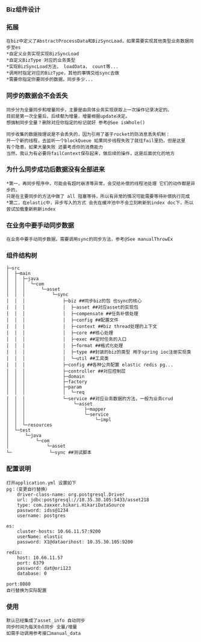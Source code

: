 
### Biz组件设计

### 拓展

    在biz中定义了AbstractProcessData和BizSyncLoad，如果需要实现其他类型业务数据同步至es 
    *自定义业务实现实现BizSyncLoad
    *自定义BizType 对应的业务类型
    *实现BizSyncLoad方法， loadData， count等...
    *调用时指定对应的BizType，其他的事情交给sync去做
    *需要你指定你要同步的数据，同步多少...

### 同步的数据会不会丢失
    
    同步分为全量同步和增量同步，主要是由具体业务实现获取上一次操作记录决定的。
    目前是第一次全量后，后续都为增量，增量根据update决定。
    想强制同步全量？删除对应你指定的标记就好 参考@See isWhole()

    同步收集的数据按理说是不会丢失的，因为引用了基于rocket的防消息丢失机制：
    开一个新的线程，去监听一个blockQueue 如果同步线程失败了就往fail里扔，但是这里
    有个隐患，如果大量失败 还要考虑你的消费能力 
    当然，我认为有必要将failContext保存起来，做后续的操作，这是后面优化的地方

### 为什么同步成功后数据没有全部进来

    *第一，再同步程序中，可能会有超时崩溃等异常，会交给补偿的线程池处理 它们的动作都是异步的，
    只是在主要同步的方法中做了 all 阻塞等待，所以有异常的情况可能需要等待补偿执行完成
    *第二，在elastic中，异步写入的方式 会先在缓冲池中不会立刻刷新到index doc下，所以尝试加载重新刷新index

### 在业务中要手动同步数据

    在业务中要手动同步数据，需要调用sync的同步方法，参考@See manualThrowEx

### 组件结构树
```
├─src
│  ├─main
│  │  ├─java
│  │  │  └─com
│  │  │      └─asset
│  │  │          └─sync
│  │  │              ├─biz ##同步biz的包 也sync的核心
│  │  │              │  ├─asset ##对应asset的实现包
│  │  │              │  ├─compensate ##任务补偿处理
│  │  │              │  ├─config ##配置文件
│  │  │              │  ├─context ##biz thread处理的上下文
│  │  │              │  ├─core ##核心处理
│  │  │              │  ├─exec ##定时任务的入口
│  │  │              │  ├─format ##格式化处理
│  │  │              │  ├─type ##封装的biz的类型 用于spring ioc注册实现类
│  │  │              │  └─util ##工具类
│  │  │              ├─config ##各种公共配置 elastic redis pg...
│  │  │              ├─controller ##对应控制层
│  │  │              ├─domain
│  │  │              ├─factory
│  │  │              ├─param
│  │  │              │  └─req
│  │  │              └─service ##对应业务数据的方法，一般为业务crud
│  │  │                  └─asset
│  │  │                      ├─mapper
│  │  │                      └─service
│  │  │                          └─impl
│  │  └─resources
│  └─test
│      └─java
│          └─com
│              └─asset
└─              └─sync ##测试脚本

```
### 配置说明
    打开application.yml 设置如下
    pg：（变更自行替换）
        driver-class-name: org.postgresql.Driver
        url: jdbc:postgresql://10.35.30.105:5433/asset218
        type: com.zaxxer.hikari.HikariDataSource
        password: idss@1234
        username: postgres
    
    es:
        cluster-hosts: 10.66.11.57:9200
        userName: elastic
        password: X1@dataorihost: 10.35.30.105:9200

    redis:
        host: 10.66.11.57
        port: 6379
        password: dat@ori123
        database: 0

    port:8080
    自行替换为实际配置

### 使用
    默认已经集成了asset_info 自动同步 
    同步时间为每天0点同步 全量/增量
    如需手动调用参考接口manual_data
